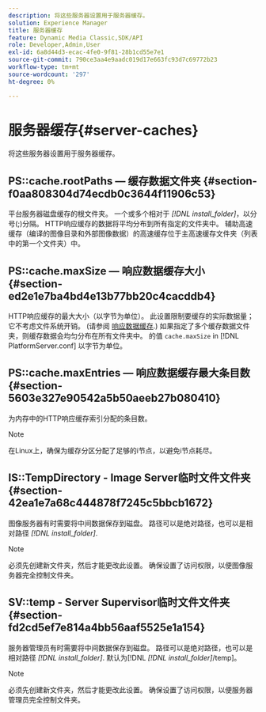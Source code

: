 ```yaml
---
description: 将这些服务器设置用于服务器缓存。
solution: Experience Manager
title: 服务器缓存
feature: Dynamic Media Classic,SDK/API
role: Developer,Admin,User
exl-id: 6a8d44d3-ecac-4fe0-9f81-28b1cd55e7e1
source-git-commit: 790ce3aa4e9aadc019d17e663fc93d7c69772b23
workflow-type: tm+mt
source-wordcount: '297'
ht-degree: 0%

---
```


# 服务器缓存{#server-caches}

将这些服务器设置用于服务器缓存。

## PS::cache.rootPaths — 缓存数据文件夹 {#section-f0aa808304d74ecdb0c3644f11906c53}

平台服务器磁盘缓存的根文件夹。 一个或多个相对于 *[!DNL install_folder]*，以分号(;)分隔。 HTTP响应缓存的数据将平均分布到所有指定的文件夹中。 辅助高速缓存（编译的图像目录和外部图像数据）的高速缓存位于主高速缓存文件夹（列表中的第一个文件夹）中。

## PS::cache.maxSize — 响应数据缓存大小 {#section-ed2e1e7ba4bd4e13b77bb20c4cacddb4}

HTTP响应缓存的最大大小（以字节为单位）。 此设置限制要缓存的实际数据量；它不考虑文件系统开销。 (请参阅 [响应数据缓存](../../../../is-api/image-serving-api-ref/c-configuration-and-administration/c-data-caches/c-response-data-cache.md#concept-81ea996c242441f2a69f7e9d9b3a29ca).) 如果指定了多个缓存数据文件夹，则缓存数据会均匀分布在所有文件夹中。 的值 `cache.maxSize` in [!DNL PlatformServer.conf] 以字节为单位。

## PS::cache.maxEntries — 响应数据缓存最大条目数 {#section-5603e327e90542a5b50aeeb27b080410}

为内存中的HTTP响应缓存索引分配的条目数。

>[!NOTE]
>
>在Linux上，确保为缓存分区分配了足够的i节点，以避免i节点耗尽。

## IS::TempDirectory - Image Server临时文件文件夹 {#section-42ea1e7a68c444878f7245c5bbcb1672}

图像服务器有时需要将中间数据保存到磁盘。 路径可以是绝对路径，也可以是相对路径 *[!DNL install_folder]*.

>[!NOTE]
>
>必须先创建新文件夹，然后才能更改此设置。 确保设置了访问权限，以便图像服务器完全控制文件夹。

## SV::temp - Server Supervisor临时文件文件夹 {#section-fd2cd5ef7e814a4bb56aaf5525e1a154}

服务器管理员有时需要将中间数据保存到磁盘。 路径可以是绝对路径，也可以是相对路径 *[!DNL install_folder]*. 默认为[!DNL  *[!DNL install_folder]*/temp]。

>[!NOTE]
>
>必须先创建新文件夹，然后才能更改此设置。 确保设置了访问权限，以便服务器管理员完全控制文件夹。
